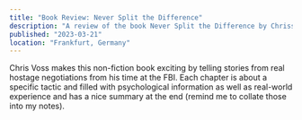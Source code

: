 ```yaml
---
title: "Book Review: Never Split the Difference"
description: "A review of the book Never Split the Difference by Chriss Voss"
published: "2023-03-21"
location: "Frankfurt, Germany"
---
```


Chris Voss makes this non-fiction book exciting by telling stories from real 
hostage negotiations from his time at the FBI.
Each chapter is about a specific tactic and filled with psychological 
information as well as real-world experience and has a nice summary at the end 
(remind me to collate those into my notes).

<!-- more -->
